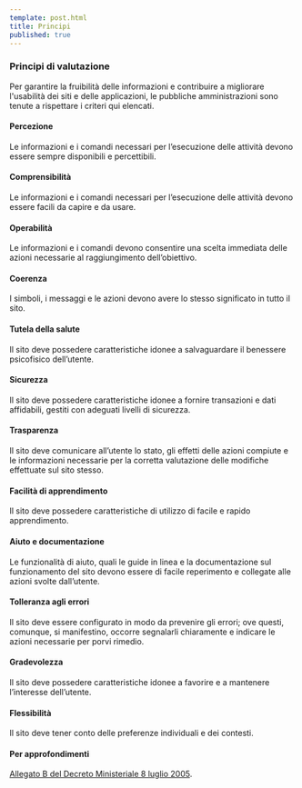 ```yaml
---
template: post.html
title: Principi
published: true
---
```

### Principi di valutazione

Per garantire la fruibilità delle informazioni e contribuire a migliorare l'usabilità dei siti e delle applicazioni, le pubbliche amministrazioni sono tenute a rispettare i criteri qui elencati.

#### Percezione 
Le informazioni e i comandi necessari per l’esecuzione delle attività devono essere sempre disponibili e percettibili.

#### Comprensibilità 
Le informazioni e i comandi necessari per l’esecuzione delle attività devono essere facili da capire e da usare. 

#### Operabilità 
Le informazioni e i comandi devono consentire una scelta immediata delle azioni necessarie al raggiungimento dell’obiettivo. 

#### Coerenza 
I simboli, i messaggi e le azioni devono avere lo stesso significato in tutto il sito. 

#### Tutela della salute 
Il sito deve possedere caratteristiche idonee a salvaguardare il benessere psicofisico dell’utente. 

#### Sicurezza 
Il sito deve possedere caratteristiche idonee a fornire transazioni e dati affidabili, gestiti con adeguati livelli di sicurezza. 

#### Trasparenza 
Il sito deve comunicare all’utente lo stato, gli effetti delle azioni compiute e le informazioni necessarie per la corretta valutazione delle modifiche effettuate sul sito stesso. 

#### Facilità di apprendimento 
Il sito deve possedere caratteristiche di utilizzo di facile e rapido apprendimento.

#### Aiuto e documentazione 
Le funzionalità di aiuto, quali le guide in linea e la documentazione sul funzionamento del sito devono essere di facile reperimento e collegate alle azioni svolte dall’utente. 

#### Tolleranza agli errori 
Il sito deve essere configurato in modo da prevenire gli errori; ove questi, comunque, si manifestino, occorre segnalarli chiaramente e indicare le azioni necessarie per porvi rimedio. 

#### Gradevolezza 
Il sito deve possedere caratteristiche idonee a favorire e a mantenere l’interesse dell’utente. 

#### Flessibilità 
Il sito deve tener conto delle preferenze individuali e dei contesti.

#### Per approfondimenti

[Allegato B del Decreto Ministeriale 8 luglio 2005](http://www.agid.gov.it/dm-8-luglio-2005-allegato-b).

